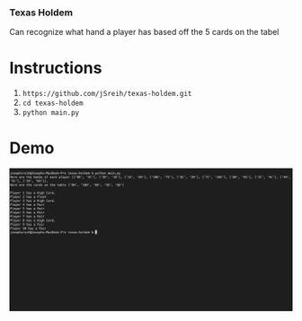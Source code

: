### Texas Holdem
Can recognize what hand a player has based off the 5 cards on the tabel

# Instructions 
1. `https://github.com/jSreih/texas-holdem.git`
2. `cd texas-holdem`
3. `python main.py`

# Demo
![alt text](./texas-holdem-demo.png)